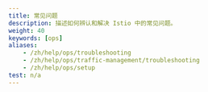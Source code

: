 ```yaml
---
title: 常见问题
description: 描述如何辨认和解决 Istio 中的常见问题。
weight: 40
keywords: [ops]
aliases:
    - /zh/help/ops/troubleshooting
    - /zh/help/ops/traffic-management/troubleshooting
    - /zh/help/ops/setup
test: n/a
---
```

